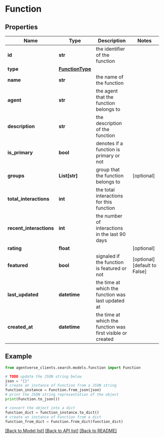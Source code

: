 # Function


## Properties

Name | Type | Description | Notes
------------ | ------------- | ------------- | -------------
**id** | **str** | the identifier of the function | 
**type** | [**FunctionType**](FunctionType.md) |  | 
**name** | **str** | the name of the function | 
**agent** | **str** | the agent that the function belongs to | 
**description** | **str** | the description of the function | 
**is_primary** | **bool** | denotes if a function is primary or not | 
**groups** | **List[str]** | group that the function belongs to | [optional] 
**total_interactions** | **int** | the total interactions for this function | 
**recent_interactions** | **int** | the number of interactions in the last 90 days | 
**rating** | **float** |  | [optional] 
**featured** | **bool** | signaled if the function is featured or not | [optional] [default to False]
**last_updated** | **datetime** | the time at which the function was last updated at | 
**created_at** | **datetime** | the time at which the function was first visible or created | 

## Example

```python
from agentverse_clients.search.models.function import Function

# TODO update the JSON string below
json = "{}"
# create an instance of Function from a JSON string
function_instance = Function.from_json(json)
# print the JSON string representation of the object
print(Function.to_json())

# convert the object into a dict
function_dict = function_instance.to_dict()
# create an instance of Function from a dict
function_from_dict = Function.from_dict(function_dict)
```
[[Back to Model list]](../README.md#documentation-for-models) [[Back to API list]](../README.md#documentation-for-api-endpoints) [[Back to README]](../README.md)


